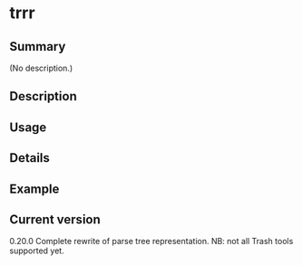 # trrr

## Summary

(No description.)

## Description

## Usage

## Details

## Example

## Current version

0.20.0 Complete rewrite of parse tree representation. NB: not all Trash tools supported yet.
